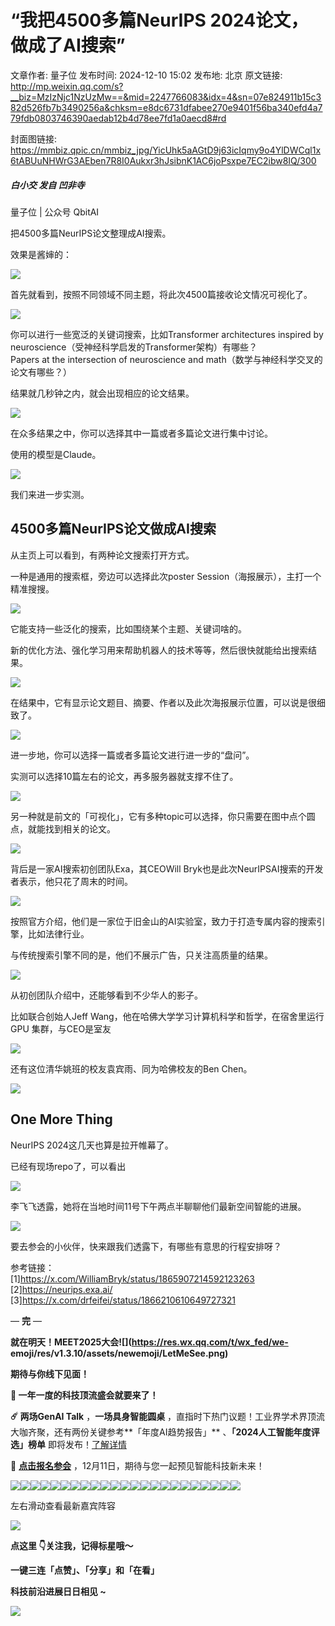 # “我把4500多篇NeurIPS 2024论文，做成了AI搜索”

文章作者: 量子位
发布时间: 2024-12-10 15:02
发布地: 北京
原文链接: http://mp.weixin.qq.com/s?__biz=MzIzNjc1NzUzMw==&mid=2247766083&idx=4&sn=07e824911b15c382d526fb7b3490256a&chksm=e8dc6731dfabee270e9401f56ba340efd4a779fdb0803746390aedab12b4d78ee7fd1a0aecd8#rd

封面图链接: https://mmbiz.qpic.cn/mmbiz_jpg/YicUhk5aAGtD9j63icIqmy9o4YlDWCql1x6tABUuNHWrG3AEben7R8I0Aukxr3hJsibnK1AC6joPsxpe7EC2ibw8IQ/300

##### 白小交 发自 凹非寺  
量子位 | 公众号 QbitAI

把4500多篇NeurIPS论文整理成AI搜索。

效果是酱婶的：

![](https://mmbiz.qpic.cn/mmbiz_jpg/YicUhk5aAGtD9j63icIqmy9o4YlDWCql1xO2Z1WlqzyGJJM3sdVqfs7lRFYA2l0XOa6klDJzAN4C6WkjmoPTrEjw/640?wx_fmt=jpeg&from=appmsg)

首先就看到，按照不同领域不同主题，将此次4500篇接收论文情况可视化了。

![](https://mmbiz.qpic.cn/mmbiz_gif/YicUhk5aAGtD9j63icIqmy9o4YlDWCql1x2k1duobrWTCe2ibbHFCuU3ZwZsXR1B8ibLqg2FKnnRz9Y9iczmzwZEckg/640?wx_fmt=gif&from=appmsg)

你可以进行一些宽泛的关键词搜索，比如Transformer architectures inspired by
neuroscience（受神经科学启发的Transformer架构）有哪些？  
Papers at the intersection of neuroscience and math（数学与神经科学交叉的论文有哪些？）

结果就几秒钟之内，就会出现相应的论文结果。

![](https://mmbiz.qpic.cn/mmbiz_png/YicUhk5aAGtD9j63icIqmy9o4YlDWCql1xqbuvwNvNKSxOaDgib7ZxRLFN7dicqbyLn4nIH5NVEGv1lEAJslmwASaA/640?wx_fmt=png&from=appmsg)

在众多结果之中，你可以选择其中一篇或者多篇论文进行集中讨论。

使用的模型是Claude。

![](https://mmbiz.qpic.cn/mmbiz_png/YicUhk5aAGtD9j63icIqmy9o4YlDWCql1xwibBrDR5sR0Dzeau20INpTNxoWInWxjibwbeQotXRIOHw3uhDG172OAw/640?wx_fmt=png&from=appmsg)

我们来进一步实测。

## 4500多篇NeurIPS论文做成AI搜索

从主页上可以看到，有两种论文搜索打开方式。

一种是通用的搜索框，旁边可以选择此次poster Session（海报展示），主打一个精准搜搜。

![](https://mmbiz.qpic.cn/mmbiz_png/YicUhk5aAGtD9j63icIqmy9o4YlDWCql1xQJLWTbiaoWlphWibGC9eBOBHjibbNNiaXF1TRPY1O8zHO5IicXQNrJ87HNQ/640?wx_fmt=png&from=appmsg)

它能支持一些泛化的搜索，比如围绕某个主题、关键词啥的。

新的优化方法、强化学习用来帮助机器人的技术等等，然后很快就能给出搜索结果。

![](https://mmbiz.qpic.cn/mmbiz_png/YicUhk5aAGtD9j63icIqmy9o4YlDWCql1xwiaklQ8MChrFanQh1XlVZZ60qQLojrwgncaaHLddDRHBRJDRolNlkSA/640?wx_fmt=png&from=appmsg)  

在结果中，它有显示论文题目、摘要、作者以及此次海报展示位置，可以说是很细致了。

![](https://mmbiz.qpic.cn/mmbiz_png/YicUhk5aAGtD9j63icIqmy9o4YlDWCql1x7ViawNeneibPO1EibsDrhu0ZBO80IXTqzMk8RQ09qM3a8nHDhXpJxQKKA/640?wx_fmt=png&from=appmsg)

进一步地，你可以选择一篇或者多篇论文进行进一步的“盘问”。

实测可以选择10篇左右的论文，再多服务器就支撑不住了。

![](https://mmbiz.qpic.cn/mmbiz_png/YicUhk5aAGtD9j63icIqmy9o4YlDWCql1xOg1XkAOlUoVDRv1xA6iayNe1nj2jZyfck0cIUFIicu8f9LxpdjbfZUMQ/640?wx_fmt=png&from=appmsg)

另一种就是前文的「可视化」，它有多种topic可以选择，你只需要在图中点个圆点，就能找到相关的论文。

![](https://mmbiz.qpic.cn/mmbiz_gif/YicUhk5aAGtD9j63icIqmy9o4YlDWCql1xFgNdC9rjUtiacnAo3UlRwg516IeKba5pXcEJlLtdqWhQsSQB59sZBAw/640?wx_fmt=gif&from=appmsg)

背后是一家AI搜索初创团队Exa，其CEOWill Bryk也是此次NeurIPSAI搜索的开发者表示，他只花了周末的时间。

![](https://mmbiz.qpic.cn/mmbiz_png/YicUhk5aAGtD9j63icIqmy9o4YlDWCql1xsb6TjOb3mW9tzgGgaT3BW5KicUl5ibMmJMRyvGhSoNKl2IEuQhSlEITg/640?wx_fmt=png&from=appmsg)

按照官方介绍，他们是一家位于旧金山的AI实验室，致力于打造专属内容的搜索引擎，比如法律行业。

与传统搜索引擎不同的是，他们不展示广告，只关注高质量的结果。

![](https://mmbiz.qpic.cn/mmbiz_png/YicUhk5aAGtD9j63icIqmy9o4YlDWCql1xicWYn8ftUxwAra7icBtZ1O8QPPg6qsMhf10MDDW0HhuHtJicqtOOcWbCA/640?wx_fmt=png&from=appmsg)

从初创团队介绍中，还能够看到不少华人的影子。

比如联合创始人Jeff Wang，他在哈佛大学学习计算机科学和哲学，在宿舍里运行 GPU 集群，与CEO是室友

![](https://mmbiz.qpic.cn/mmbiz_png/YicUhk5aAGtD9j63icIqmy9o4YlDWCql1xU6qcoQn6dBnn9e2r0BrPaATtoGgWbNXicicPkwpAicYiaWJ5X1djbNzOLA/640?wx_fmt=png&from=appmsg)

还有这位清华姚班的校友袁宾雨、同为哈佛校友的Ben Chen。

![](https://mmbiz.qpic.cn/mmbiz_png/YicUhk5aAGtD9j63icIqmy9o4YlDWCql1xpVt1PgzVwh6UjpBlJO7Roibf4WhWntIP2YekuE9Lp02FOOkRN6XCQ4A/640?wx_fmt=png&from=appmsg)

## One More Thing

NeurIPS 2024这几天也算是拉开帷幕了。

已经有现场repo了，可以看出

![](https://mmbiz.qpic.cn/mmbiz_png/YicUhk5aAGtD9j63icIqmy9o4YlDWCql1x6Kricy2gfiaWnRUSwhLY8pMpYSXEzRt0REib1TOiaIK0A5bo7TmhBseicOA/640?wx_fmt=png&from=appmsg)

李飞飞透露，她将在当地时间11号下午两点半聊聊他们最新空间智能的进展。

![](https://mmbiz.qpic.cn/mmbiz_png/YicUhk5aAGtD9j63icIqmy9o4YlDWCql1xpGsCVtrAjC0bmcZjtlTvp36RGKYEBu3j279TfLAnkw82qLD3ic0XX6w/640?wx_fmt=png&from=appmsg)

要去参会的小伙伴，快来跟我们透露下，有哪些有意思的行程安排呀？

参考链接：  
[1]https://x.com/WilliamBryk/status/1865907214592123263  
[2]https://neurips.exa.ai/  
[3]https://x.com/drfeifei/status/1866210610649727321

— **完** —

**就在明天！MEET2025大会![](https://res.wx.qq.com/t/wx_fed/we-
emoji/res/v1.3.10/assets/newemoji/LetMeSee.png)**

**期待与你线下见面！**

**🌟 一年一度的科技顶流盛会就要来了！**

**☄️ 两场GenAI Talk** ，**一场具身智能圆桌**
，直指时下热门议题！工业界学术界顶流大咖齐聚，还有两份关键参考**「年度AI趋势报告」** 、**「2024人工智能年度评选」榜单**
即将发布！[了解详情](https://mp.weixin.qq.com/s?__biz=MzIzNjc1NzUzMw==&mid=2247763774&idx=2&sn=6f32504630c340521c0a8240e5470f3f&scene=21#wechat_redirect)

🚀 **[点击报名参会]()** ，12月11日，期待与您一起预见智能科技新未来！

![](https://mmbiz.qpic.cn/mmbiz_png/YicUhk5aAGtCejM0LIqwSvjVKF0jZz1iawbK0TBicGwFzuuCTLIJb7nwGrUSDc5Bk1bXaZyBeIyF8q2icvicz0dZ3QQ/640?wx_fmt=png&from=appmsg)![](https://mmbiz.qpic.cn/mmbiz_png/YicUhk5aAGtCejM0LIqwSvjVKF0jZz1iawpXk36BSlIWKiaSic6ZLhicgADMQGLgiaaDJcGdd2KFs5ee6CNO4AMPP2rQ/640?wx_fmt=png&from=appmsg)![](https://mmbiz.qpic.cn/mmbiz_png/YicUhk5aAGtCejM0LIqwSvjVKF0jZz1iawQSsGO66M2jTXSopomPNonUDJ2fMTnTQc0HxHzlbLtILR8MdJZiaSQgg/640?wx_fmt=png&from=appmsg)![](https://mmbiz.qpic.cn/mmbiz_png/YicUhk5aAGtCejM0LIqwSvjVKF0jZz1iaw6OEJeT0p1hxgCt4oTXH80M5ujGQN2vny6v5Dic2ED9lnO49FSFbwQibQ/640?wx_fmt=png&from=appmsg)![](https://mmbiz.qpic.cn/mmbiz_png/YicUhk5aAGtCejM0LIqwSvjVKF0jZz1iaw0rTiaKZMsYa0mxOzR0GJLEg7ktgic8wx9ySRrK3fpIVMs2hkCfibaaqGg/640?wx_fmt=png&from=appmsg)![](https://mmbiz.qpic.cn/mmbiz_png/YicUhk5aAGtCejM0LIqwSvjVKF0jZz1iawBKP74NxIZnzScU59IRjFCSwKnK61YqcPUB5mZxM2pY7Bs0T8H5XibibA/640?wx_fmt=png&from=appmsg)![](https://mmbiz.qpic.cn/mmbiz_png/YicUhk5aAGtCejM0LIqwSvjVKF0jZz1iawokooa72EX42gSmTKs1iaK2ItRRQZLVAwMZO74YmxmicuuXAH6ibrt4Eng/640?wx_fmt=png&from=appmsg)![](https://mmbiz.qpic.cn/mmbiz_png/YicUhk5aAGtCejM0LIqwSvjVKF0jZz1iawoVic810UuLKujyTcEUzxQov7odkwXxgKqcaLEgJjppHEMNicrJSnba6Q/640?wx_fmt=png&from=appmsg)![](https://mmbiz.qpic.cn/mmbiz_png/YicUhk5aAGtCejM0LIqwSvjVKF0jZz1iaw7KN1D5RHw0Pdo5QOnPpwU46Ot81p9rbuyBCtyXShbE1FvEp0wZsTAA/640?wx_fmt=png&from=appmsg)![](https://mmbiz.qpic.cn/mmbiz_png/YicUhk5aAGtCejM0LIqwSvjVKF0jZz1iawiaktlDD77d2SdL78esbGo9psYTfy33wTgjVAgg8xfiaQbluK10wsBcMw/640?wx_fmt=png&from=appmsg)![](https://mmbiz.qpic.cn/mmbiz_png/YicUhk5aAGtCejM0LIqwSvjVKF0jZz1iawhcxnds18ohN9ovCodRniagCazAgtH0FzPLIxQwKXXlNlhTtck4m8DJg/640?wx_fmt=png&from=appmsg)![](https://mmbiz.qpic.cn/mmbiz_png/YicUhk5aAGtCejM0LIqwSvjVKF0jZz1iawd2fZZdddKibBRXCnHJMmjDjdjVAThW3d2ictfs2MaS8PBdWib92y5T9UA/640?wx_fmt=png&from=appmsg)![](https://mmbiz.qpic.cn/mmbiz_png/YicUhk5aAGtCejM0LIqwSvjVKF0jZz1iawiaU6Mq7ZhGVI1ZLzXupQVe6QHOrvsRDcVkMMn06UtNY1VHtUqQQKRMw/640?wx_fmt=png&from=appmsg)![](https://mmbiz.qpic.cn/mmbiz_png/YicUhk5aAGtCejM0LIqwSvjVKF0jZz1iawtO0W2URtDHibDaLuglhAFm0fvBCy5rgUhJribibPXh42p2QGL1GrpYcEg/640?wx_fmt=png&from=appmsg)![](https://mmbiz.qpic.cn/mmbiz_png/YicUhk5aAGtCejM0LIqwSvjVKF0jZz1iawjkShEzS4G7lKE9HaLlxjzZYUsBkmQgNNYwGhmibuECFXlIeGApjia0ibg/640?wx_fmt=png&from=appmsg)![](https://mmbiz.qpic.cn/mmbiz_png/YicUhk5aAGtCejM0LIqwSvjVKF0jZz1iawfGGwv7jZlqVlITsiacuQqghkpvyqMT6cyjSyoEe0oqwRhiae0KY8mYKw/640?wx_fmt=png&from=appmsg)![](https://mmbiz.qpic.cn/mmbiz_png/YicUhk5aAGtCejM0LIqwSvjVKF0jZz1iawF9tWN1iaaia7WIyYJkYBqsQzt2yKECUlz2CHI8MFH1p3zscpZqBmmolg/640?wx_fmt=png&from=appmsg)![](https://mmbiz.qpic.cn/mmbiz_png/YicUhk5aAGtCejM0LIqwSvjVKF0jZz1iawN4hdEwbicaEyMk8jS6QibD6men7JgelmWVOG9a26SesyX8q0gInxsichA/640?wx_fmt=png&from=appmsg)![](https://mmbiz.qpic.cn/mmbiz_png/YicUhk5aAGtCejM0LIqwSvjVKF0jZz1iawofiaDzkmkqvOLz9kicibibDYhn4ILJiaYfMZ8UhDn0cpJmbiagfWgXxAzmdg/640?wx_fmt=png&from=appmsg)![](https://mmbiz.qpic.cn/mmbiz_png/YicUhk5aAGtCejM0LIqwSvjVKF0jZz1iawXJtxycAT07VDVSlzFoEIQ6B1RbepTb3JE97cvrWJhJia4lk9oldehew/640?wx_fmt=png&from=appmsg)![](https://mmbiz.qpic.cn/mmbiz_png/YicUhk5aAGtCejM0LIqwSvjVKF0jZz1iawiblUvA9cpqem4U3YErjs0XMbfbKAt73VoW6j6Z0pAQS3gv4DYkszIrA/640?wx_fmt=png&from=appmsg)![](https://mmbiz.qpic.cn/mmbiz_png/YicUhk5aAGtCejM0LIqwSvjVKF0jZz1iaw6Wdy3cjPA5WKahia161RUgRebKU7AKicPFC0iamfJ0Skdlh3lpKpyicYxQ/640?wx_fmt=png&from=appmsg)![](https://mmbiz.qpic.cn/mmbiz_svg/g9RQicMD01M1vIWlXly8hwOp5863MWsuDJxVIloCYoUYbxGOMLfmCPxL57s05sPiaSPKdZQ77z26nSJWwfwl2eLjiahSdQ0pL3H/640?wx_fmt=svg&from=appmsg)

左右滑动查看最新嘉宾阵容

![](https://mmbiz.qpic.cn/mmbiz_svg/g9RQicMD01M1vIWlXly8hwOp5863MWsuDJxVIloCYoUYbxGOMLfmCPxL57s05sPiaSPKdZQ77z26nSJWwfwl2eLjiahSdQ0pL3H/640?wx_fmt=svg&from=appmsg)

  

**点这里 👇关注我，记得标星哦～**

**一键三连「点赞」、「分享」和「在看」**

**科技前沿进展日日相见 ~**

![](https://mmbiz.qpic.cn/mmbiz_svg/g9RQicMD01M0tYoRQT2cMQRmPS5ZDyrrfzeksiay90KaDzlGBH61icqHxmgFKfvfXtVuwTHV740CDLAaXU1LIfZyoJEpYKcRIiaE/640?wx_fmt=svg)

  

